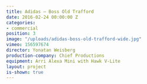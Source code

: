```yaml
---
title: Adidas — Boss Old Trafford
date: 2016-02-24 00:00:00 Z
categories:
- commercial
position: 3
image: "/uploads/adidas-boss-old-trafford-wide.jpg"
vimeo: 156597674
director: Yonatan Weisberg
production-company: Chief Productions
equipment: Arri Alexa Mini with Hawk V-Lite
layout: project
is-shown: true
---
```


